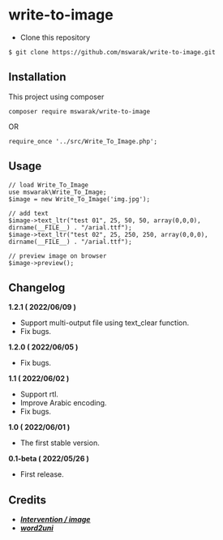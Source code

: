 # write-to-image
- Clone this repository
```
$ git clone https://github.com/mswarak/write-to-image.git
```

## Installation
This project using composer
```
composer require mswarak/write-to-image
```

OR

```
require_once '../src/Write_To_Image.php';
```

## Usage
```
// load Write_To_Image
use mswarak\Write_To_Image;
$image = new Write_To_Image('img.jpg');

// add text
$image->text_ltr("test 01", 25, 50, 50, array(0,0,0), dirname(__FILE__) . "/arial.ttf");
$image->text_ltr("test 02", 25, 250, 250, array(0,0,0), dirname(__FILE__) . "/arial.ttf");

// preview image on browser
$image->preview();
```

## Changelog
**1.2.1 ( 2022/06/09 )**
- Support multi-output file using text_clear function.
- Fix bugs.

**1.2.0 ( 2022/06/05 )**
- Fix bugs.

**1.1 ( 2022/06/02 )**
- Support rtl.
- Improve Arabic encoding.
- Fix bugs.

**1.0 ( 2022/06/01 )**
- The first stable version.

**0.1-beta ( 2022/05/26 )**
- First release.

## Credits
- [***Intervention / image***](https://github.com/Intervention/image)
- [***word2uni***](https://github.com/Null78/word2uni/blob/main/word2uni.php)
